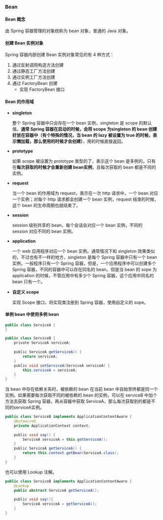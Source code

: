 ### Bean

#### Bean 概念

由 Spring 容器管理的对象统称为 bean 对象，普通的 Java 对象。



#### 创建 Bean 实例对象

Spring 容器内部创建 Bean 实例对象常见的有 4 种方式：

1. 通过反射调用构造方法创建
2. 通过静态工厂方法创建
3. 通过实例工厂方法创建
4. 通过 FactoryBean 创建
   - 实现 FactoryBean 接口



#### Bean 的作用域

- **singleton**

  整个 Spring 容器中只会存在一个 bean 实例，singleton 是 scope 的默认值。**通常 Spring 容器在启动的时候，会将 scope 为singleton 的 bean 创建好放在容器中（有个特殊的情况，当 bean 的 lazy 被设置为 true 的时候，表示懒加载，那么使用的时候才会创建）**，用的时候直接返回。 

- **prototype**

  如果 scope 被设置为 prototype 类型的了，表示这个 bean 是多例的，只有在**每次获取的时候才会重新创建 bean实例**，且每次获取的 bean 都是不同的实例。

- **request**

  当一个 bean 的作用域为 request，表示在一次 http 请求中，一个 bean 对应一个实例；对每个 http 请求都会创建一个 bean 实例，request 结束的时候，这个 bean 的生命周期也就结束了。

- **session**

  session 级别共享的 bean，每个会话会对应一个 bean 实例，不同的 session 对应不同的 bean 实例。

- **application**

  一个 web 应用程序对应一个 bean 实例。通常情况下和 singleton 效果类似的，不过也有不一样的地方，singleton 是每个 Spring 容器中只有一个 bean 实例，一般程序只有一个 Spring 容器，但是，一个应用程序中可以创建多个 Spring 容器，不同的容器中可以存在同名的 bean。但是当 bean 的 sope 为 application 的时候，不管应用中有多少个 Spring 容器，这个应用中同名的 bean 只有一个。

- **自定义 scope**

  实现 Scope 接口，将实现类注册到 Spring 容器，使用自定义的 sope。



#### 单例 bean 中使用多例 bean

~~~java
public class ServiceA {
}

public class ServiceB {
    private ServiceA serviceA;
    
    public ServiceA getServiceA() {
        return serviceA;    
    }
    public void setServiceA(ServiceA serviceA) {
        this.serviceA = serviceA;    
    }
}
~~~

当 bean 中存在依赖关系时，被依赖的 bean 在当前 bean 中自始至终都是同一个实例。如果需要每次获取不同的被依赖的 bean 的实例，可以在 serviceB 中加个方法去获取 Spring 容器，再从容器中获取 ServiceA，那么每次获取到的都是不同的serviceA实例。

~~~java
public class ServiceB implements ApplicationContextAware {
    @Autowired
    private ApplicationContext context;
    
    public void say() {        
        ServiceA serviceA = this.getServiceA();        
    }
    public ServiceA getServiceA() {        
        return this.context.getBean(ServiceA.class);
    }
}
~~~

也可以使用 Lookup 注解。

~~~java
public class ServiceB implements ApplicationContextAware {
    @Lookup
    public abstract ServiceA getServiceA();
    
    public void say(){        
        ServiceA serviceA = getServiceA();        
    }
}
~~~